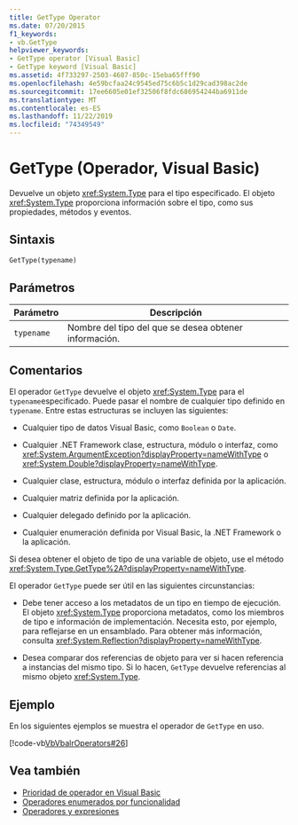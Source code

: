 ```yaml
---
title: GetType Operator
ms.date: 07/20/2015
f1_keywords:
- vb.GetType
helpviewer_keywords:
- GetType operator [Visual Basic]
- GetType keyword [Visual Basic]
ms.assetid: 4f733297-2503-4607-850c-15eba65fff90
ms.openlocfilehash: 4e59bcfaa24c9545ed75c6b5c1d29cad398ac2de
ms.sourcegitcommit: 17ee6605e01ef32506f8fdc686954244ba6911de
ms.translationtype: MT
ms.contentlocale: es-ES
ms.lasthandoff: 11/22/2019
ms.locfileid: "74349549"
---
```

# <a name="gettype-operator-visual-basic"></a>GetType (Operador, Visual Basic)
Devuelve un objeto <xref:System.Type> para el tipo especificado. El objeto <xref:System.Type> proporciona información sobre el tipo, como sus propiedades, métodos y eventos.  
  
## <a name="syntax"></a>Sintaxis  
  
```vb  
GetType(typename)  
```  
  
## <a name="parameters"></a>Parámetros  
  
|Parámetro|Descripción|  
|---|---|  
|`typename`|Nombre del tipo del que se desea obtener información.|  
  
## <a name="remarks"></a>Comentarios  
 El operador `GetType` devuelve el objeto <xref:System.Type> para el `typename`especificado. Puede pasar el nombre de cualquier tipo definido en `typename`. Entre estas estructuras se incluyen las siguientes:  
  
- Cualquier tipo de datos Visual Basic, como `Boolean` o `Date`.  
  
- Cualquier .NET Framework clase, estructura, módulo o interfaz, como <xref:System.ArgumentException?displayProperty=nameWithType> o <xref:System.Double?displayProperty=nameWithType>.  
  
- Cualquier clase, estructura, módulo o interfaz definida por la aplicación.  
  
- Cualquier matriz definida por la aplicación.  
  
- Cualquier delegado definido por la aplicación.  
  
- Cualquier enumeración definida por Visual Basic, la .NET Framework o la aplicación.  
  
 Si desea obtener el objeto de tipo de una variable de objeto, use el método <xref:System.Type.GetType%2A?displayProperty=nameWithType>.  
  
 El operador `GetType` puede ser útil en las siguientes circunstancias:  
  
- Debe tener acceso a los metadatos de un tipo en tiempo de ejecución. El objeto <xref:System.Type> proporciona metadatos, como los miembros de tipo e información de implementación. Necesita esto, por ejemplo, para reflejarse en un ensamblado. Para obtener más información, consulta <xref:System.Reflection?displayProperty=nameWithType>.  
  
- Desea comparar dos referencias de objeto para ver si hacen referencia a instancias del mismo tipo. Si lo hacen, `GetType` devuelve referencias al mismo objeto <xref:System.Type>.  
  
## <a name="example"></a>Ejemplo  
 En los siguientes ejemplos se muestra el operador de `GetType` en uso.  
  
 [!code-vb[VbVbalrOperators#26](~/samples/snippets/visualbasic/VS_Snippets_VBCSharp/VbVbalrOperators/VB/Class1.vb#26)]  
  
## <a name="see-also"></a>Vea también

- [Prioridad de operador en Visual Basic](../../../visual-basic/language-reference/operators/operator-precedence.md)
- [Operadores enumerados por funcionalidad](../../../visual-basic/language-reference/operators/operators-listed-by-functionality.md)
- [Operadores y expresiones](../../../visual-basic/programming-guide/language-features/operators-and-expressions/index.md)
